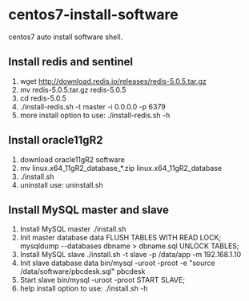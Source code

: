 # centos7-install-software
centos7 auto install software shell.

## Install redis and sentinel
1. wget http://download.redis.io/releases/redis-5.0.5.tar.gz
2. mv redis-5.0.5.tar.gz redis-5.0.5
3. cd redis-5.0.5
4. ./install-redis.sh -t master -i 0.0.0.0 -p 6379
5. more install option to use: ./install-redis.sh -h

## Install oracle11gR2
1. download oracle11gR2 software
2. mv linux.x64_11gR2_database_*.zip linux.x64_11gR2_database
3. ./install.sh
4. uninstall use: uninstall.sh

## Install MySQL master and slave
1. Install MySQL master
  ./install.sh
2. Init master database data
  FLUSH TABLES WITH READ LOCK;
  mysqldump --databases dbname > dbname.sql
  UNLOCK TABLES;
3. Install MySQL slave
  ./install.sh -t slave -p /data/app -m 192.168.1.10
4. Init slave database data
  bin/mysql -uroot -proot -e "source /data/software/pbcdesk.sql" pbcdesk
5. Start slave
  bin/mysql -uroot -proot
  START SLAVE;
6. help install option to use: ./install.sh -h